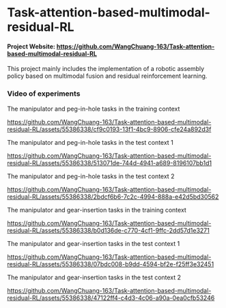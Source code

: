 # Task-attention-based-multimodal-residual-RL

#### Project Website: https://github.com/WangChuang-163/Task-attention-based-multimodal-residual-RL

This project mainly includes the implementation of a robotic assembly policy based on multimodal fusion and residual reinforcement learning.


### Video of experiments

The manipulator and peg-in-hole tasks in the training context

https://github.com/WangChuang-163/Task-attention-based-multimodal-residual-RL/assets/55386338/cf9c0193-13f1-4bc9-8906-cfe24a892d3f

The manipulator and peg-in-hole tasks in the test context 1

https://github.com/WangChuang-163/Task-attention-based-multimodal-residual-RL/assets/55386338/513071de-744d-4941-a689-8196107bb1d1

The manipulator and peg-in-hole tasks in the test context 2

https://github.com/WangChuang-163/Task-attention-based-multimodal-residual-RL/assets/55386338/2bdcf6b6-7c2c-4994-888a-e42d5bd30562


The manipulator and gear-insertion tasks in the training context

https://github.com/WangChuang-163/Task-attention-based-multimodal-residual-RL/assets/55386338/b0d136de-c770-4cf1-9ffc-2dd57d1e3271

The manipulator and gear-insertion tasks in the test context 1

https://github.com/WangChuang-163/Task-attention-based-multimodal-residual-RL/assets/55386338/07bdc008-b9dd-4594-bf2e-f25ff3e32451

The manipulator and gear-insertion tasks in the test context 2

https://github.com/WangChuang-163/Task-attention-based-multimodal-residual-RL/assets/55386338/47122ff4-c4d3-4c06-a90a-0ea0cfb53246
